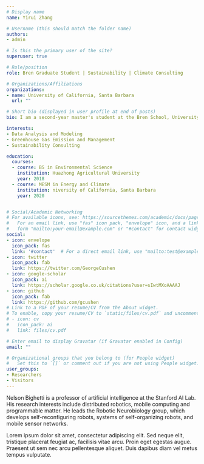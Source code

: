 ```yaml
---
# Display name
name: Yirui Zhang

# Username (this should match the folder name)
authors:
- admin

# Is this the primary user of the site?
superuser: true

# Role/position
role: Bren Graduate Student | Sustainability | Climate Consulting

# Organizations/Affiliations
organizations:
- name: University of California, Santa Barbara
  url: ""

# Short bio (displayed in user profile at end of posts)
bio: I am a second-year master's student at the Bren School, University of California, Santa Barbara. My area of interest includes climate change mitigation, emission accounting and management, and sustainability reporting.

interests:
- Data Analysis and Modeling
- Greenhouse Gas Emission and Management
- Sustainability Consulting

education:
  courses:
  - course: BS in Environmental Science
    institution: Huazhong Agricultural University
    year: 2018
  - course: MESM in Energy and Climate
    institution: niversity of California, Santa Barbara
    year: 2020


# Social/Academic Networking
# For available icons, see: https://sourcethemes.com/academic/docs/page-builder/#icons
#   For an email link, use "fas" icon pack, "envelope" icon, and a link in the
#   form "mailto:your-email@example.com" or "#contact" for contact widget.
social:
- icon: envelope
  icon_pack: fas
  link: '#contact'  # For a direct email link, use "mailto:test@example.org".
- icon: twitter
  icon_pack: fab
  link: https://twitter.com/GeorgeCushen
- icon: google-scholar
  icon_pack: ai
  link: https://scholar.google.co.uk/citations?user=sIwtMXoAAAAJ
- icon: github
  icon_pack: fab
  link: https://github.com/gcushen
# Link to a PDF of your resume/CV from the About widget.
# To enable, copy your resume/CV to `static/files/cv.pdf` and uncomment the lines below.
# - icon: cv
#   icon_pack: ai
#   link: files/cv.pdf

# Enter email to display Gravatar (if Gravatar enabled in Config)
email: ""

# Organizational groups that you belong to (for People widget)
#   Set this to `[]` or comment out if you are not using People widget.
user_groups:
- Researchers
- Visitors
---
```


Nelson Bighetti is a professor of artificial intelligence at the Stanford AI Lab. His research interests include distributed robotics, mobile computing and programmable matter. He leads the Robotic Neurobiology group, which develops self-reconfiguring robots, systems of self-organizing robots, and mobile sensor networks.

Lorem ipsum dolor sit amet, consectetur adipiscing elit. Sed neque elit, tristique placerat feugiat ac, facilisis vitae arcu. Proin eget egestas augue. Praesent ut sem nec arcu pellentesque aliquet. Duis dapibus diam vel metus tempus vulputate.
